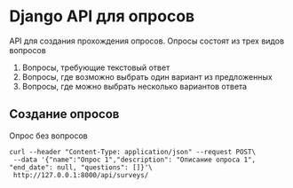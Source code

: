 # Django API для опросов

API для создания прохождения опросов. Опросы состоят из трех видов вопросов

1. Вопросы, требующие текстовый ответ
1. Вопросы, где возможно выбрать один вариант из предложенных
1. Вопросы, где можно выбрать несколько вариантов ответа

## Создание опросов

Опрос без вопросов 
```
curl --header "Content-Type: application/json" --request POST\
 --data '{"name":"Опрос 1","description": "Описание опроса 1", "end_date": null, "questions": []}'\
 http://127.0.0.1:8000/api/surveys/
```